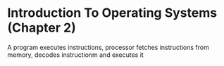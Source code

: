 # Introduction To Operating Systems (Chapter 2)
A program executes instructions, processor fetches instructions from memory, decodes instructionm and executes it 
